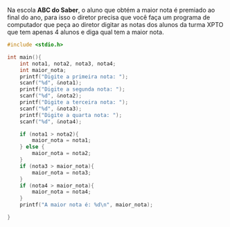 Na escola **ABC do Saber**, o aluno que obtém a maior nota é premiado ao final do ano, para isso o diretor precisa que você faça um programa de computador que peça ao diretor digitar as notas dos alunos da turma XPTO que tem apenas 4 alunos e diga qual tem a maior nota.

```c
#include <stdio.h>

int main(){
    int nota1, nota2, nota3, nota4;
    int maior_nota;
    printf("Digite a primeira nota: ");
    scanf("%d", &nota1);
    printf("Digite a segunda nota: ");
    scanf("%d", &nota2);
    printf("Digite a terceira nota: ");
    scanf("%d", &nota3);
    printf("Digite a quarta nota: ");
    scanf("%d", &nota4);

    if (nota1 > nota2){
        maior_nota = nota1;
    } else {
        maior_nota = nota2;
    }
    if (nota3 > maior_nota){
        maior_nota = nota3;
    } 
    if (nota4 > maior_nota){
        maior_nota = nota4;
    }
    printf("A maior nota é: %d\n", maior_nota);

}
``` 
